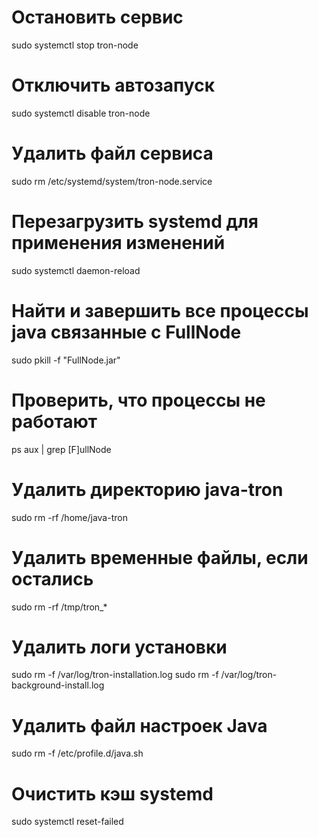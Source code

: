 # Остановить сервис
sudo systemctl stop tron-node

# Отключить автозапуск
sudo systemctl disable tron-node

# Удалить файл сервиса
sudo rm /etc/systemd/system/tron-node.service

# Перезагрузить systemd для применения изменений
sudo systemctl daemon-reload

# Найти и завершить все процессы java связанные с FullNode
sudo pkill -f "FullNode.jar"

# Проверить, что процессы не работают
ps aux | grep [F]ullNode

# Удалить директорию java-tron
sudo rm -rf /home/java-tron

# Удалить временные файлы, если остались
sudo rm -rf /tmp/tron_*

# Удалить логи установки
sudo rm -f /var/log/tron-installation.log
sudo rm -f /var/log/tron-background-install.log

# Удалить файл настроек Java
sudo rm -f /etc/profile.d/java.sh

# Очистить кэш systemd
sudo systemctl reset-failed
